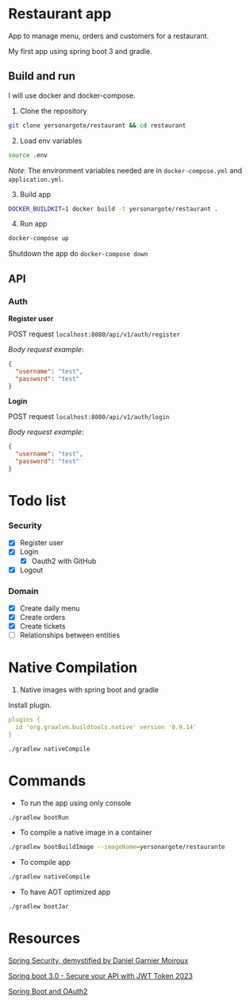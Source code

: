 # Restaurant app

App to manage menu, orders and customers for a restaurant.

My first app using spring boot 3 and gradle.

## Build and run

I will use docker and docker-compose.

1. Clone the repository

```bash
git clone yersonargote/restaurant && cd restaurant
```

2. Load env variables

```bash
source .env
```

*Note*: The environment variables needed are in `docker-compose.yml` and `application.yml`.

3. Build app

```bash
DOCKER_BUILDKIT=1 docker build -t yersonargote/restaurant . 
```

4. Run app

```bash
docker-compose up
```

Shutdown the app do `docker-compose down`

## API

### Auth

**Register user**

POST request `localhost:8080/api/v1/auth/register`

*Body request example*:

```json
{
  "username": "test",
  "password": "test"
}
```

**Login**

POST request `localhost:8080/api/v1/auth/login`

*Body request example*:

```json
{
  "username": "test",
  "password": "test"
}
```

# Todo list

### Security
- [x] Register user
- [x] Login
    - [x] Oauth2 with GitHub
- [x] Logout
 
### Domain
- [x] Create daily menu
- [x] Create orders
- [x] Create tickets
- [ ] Relationships between entities

# Native Compilation

1. Native images with spring boot and gradle

Install plugin.

```yaml
plugins {
  id 'org.graalvm.buildtools.native' version '0.9.14'
}
```

```bash
./gradlew nativeCompile
```

# Commands

- To run the app using only console

```bash
./gradlew bootRun
```

- To compile a native image in a container

```bash
./gradlew bootBuildImage --imageName=yersonargote/restaurante
```

- To compile app

```bash
./gradlew nativeCompile
```

- To have AOT optimized app
```bash
./gradlew bootJar
```

# Resources

[Spring Security, demystified by Daniel Garnier Moiroux](https://youtu.be/iJ2muJniikY)

[Spring boot 3.0 - Secure your API with JWT Token 2023](https://youtu.be/BVdQ3iuovg0)

[Spring Boot and OAuth2](https://spring.io/guides/tutorials/spring-boot-oauth2/)